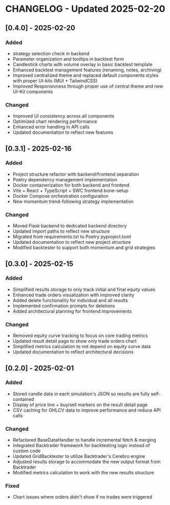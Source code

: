 # CHANGELOG - Updated 2025-02-20

## [0.4.0] - 2025-02-20
### Added
- strategy selection check in backend
- Parameter organization and tooltips in backtest form
- Candlestick charts with volume overlay in basic backtest template
- Enhanced backtest management features (renaming, notes, archiving)
- Improved centralized theme and replaced default components styles with proper UI-kits (MUI + TailwindCSS)
- Improved Responsivness through proper use of central theme and new UI-Kit components

### Changed
- Improved UI consistency across all components
- Optimized chart rendering performance
- Enhanced error handling in API calls
- Updated documentation to reflect new features

## [0.3.1] - 2025-02-16
### Added
- Project structure refactor with backend/frontend separation
- Poetry dependency management implementation
- Docker containerization for both backend and frontend
- Vite + React + TypeScript + SWC frontend bone-setup
- Docker Compose orchestration configuration
- New momentum trend-following strategy implementation

### Changed
- Moved Flask backend to dedicated backend directory
- Updated import paths to reflect new structure
- Migrated from requirements.txt to Poetry pyproject.toml
- Updated documentation to reflect new project structure
- Modified backtester to support both momentum and grid strategies

## [0.3.0] - 2025-02-15
### Added
- Simplified results storage to only track initial and final equity values
- Enhanced trade orders visualization with improved clarity
- Added delete functionality for individual and all results
- Implemented confirmation prompts for deletions
- Added architectural planning for frontend improvements

### Changed
- Removed equity curve tracking to focus on core trading metrics
- Updated result detail page to show only trade orders chart
- Simplified metrics calculation to not depend on equity curve data
- Updated documentation to reflect architectural decisions

## [0.2.0] - 2025-02-01
### Added
- Stored candle data in each simulation's JSON so results are fully self-contained
- Display of price line + buy/sell markers on the result detail page
- CSV caching for OHLCV data to improve performance and reduce API calls

### Changed
- Refactored BaseDataHandler to handle incremental fetch & merging
- Integrated Backtrader framework for backtesting logic instead of custom code
- Updated GridBacktester to utilize Backtrader's Cerebro engine
- Adjusted results storage to accommodate the new output format from Backtrader
- Modified metrics calculation to work with the new results structure

### Fixed
- Chart issues where orders didn't show if no trades were triggered
